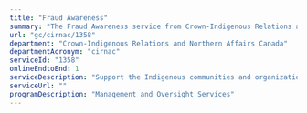 ```yaml
---
title: "Fraud Awareness"
summary: "The Fraud Awareness service from Crown-Indigenous Relations and Northern Affairs Canada is available end-to-end online, according to the GC Service Inventory."
url: "gc/cirnac/1358"
department: "Crown-Indigenous Relations and Northern Affairs Canada"
departmentAcronym: "cirnac"
serviceId: "1358"
onlineEndtoEnd: 1
serviceDescription: "Support the Indigenous communities and organizations as well as other government departments by providing fraud awareness training and capacity development support."
serviceUrl: ""
programDescription: "Management and Oversight Services"
---
```

